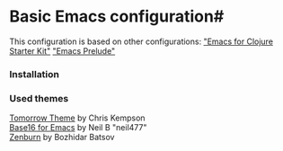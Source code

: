 # Basic Emacs configuration#

This configuration is based on other configurations:
["Emacs for Clojure Starter Kit"](https://github.com/flyingmachine/emacs-for-clojure)
["Emacs Prelude"](https://github.com/bbatsov/prelude)

### Installation ###

### Used themes ###

[Tomorrow Theme](https://github.com/ChrisKempson/Tomorrow-Theme) by Chris Kempson  
[Base16 for Emacs](https://github.com/neil477/base16-emacs) by Neil B "neil477"  
[Zenburn](https://github.com/bbatsov/zenburn-emacs) by Bozhidar Batsov  
